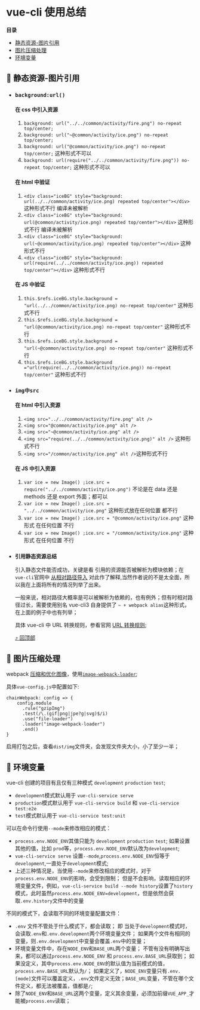 # vue-cli 使用总结

**<span id="top">目录</span>**

- [静态资源-图片引用](#1)
- [图片压缩处理](#gzipImg)
- [环境变量](#3)

## <span id="1">:palm_tree: 静态资源-图片引用 </span>

- ### `background:url()`

  #### 在 css 中引入资源

  1. `background: url("../../common/activity/fire.png") no-repeat top/center;`
  2. `background: url("~@common/activity/ice.png") no-repeat top/center;`
  3. `background: url("@common/activity/ice.png") no-repeat top/center;` 这种形式不可以
  4. `background: url(require("../../common/activity/fire.png")) no-repeat top/center;` 这种形式不可以

  #### 在 html 中验证

  1. `<div class="iceBG" style="background: url(../../common/activity/ice.png) repeated top/center"></div>` 这种形式不行 编译未被解析
  2. `<div class="iceBG" style="background: url(@common/activity/ice.png) repeated top/center"></div>` 这种形式不行 编译未被解析
  3. `<div class="iceBG" style="background: url(~@common/activity/ice.png) repeated top/center"></div>` 这种形式不行
  4. `<div class="iceBG" style="background: url(require(../../common/activity/ice.png)) repeated top/center"></div>` 这种形式不行

  #### 在 JS 中验证

  1. `this.$refs.iceBG.style.background = "url(../../common/activity/ice.png) no-repeat top/center"` 这种形式不行
  2. `this.$refs.iceBG.style.background = "url(@common/activity/ice.png) no-repeat top/center"` 这种形式不行
  3. `this.$refs.iceBG.style.background = "url(~@common/activity/ice.png) no-repeat top/center"` 这种形式不行
  4. `this.$refs.iceBG.style.background ="url(require(../../common/activity/ice.png)) no-repeat top/center"` 这种形式不行

- ### `img中src`

  #### 在 html 中引入资源

  1. `<img src="../../common/activity/fire.png" alt />`
  2. `<img src="@common/activity/ice.png" alt />`
  3. `<img src="~@common/activity/ice.png" alt />`
  4. `<img src="require(../../common/activity/ice.png)" alt />` 这种形式不行
  5. `<img src="/common/activity/ice.png" alt />`这种形式不行

  #### 在 JS 中引入资源

  1. `var ice = new Image() ;ice.src = require("../../common/activity/ice.png")` 不论是在 data 还是 methods 还是 export 外面；都可以
  2. `var ice = new Image() ;ice.src = "../../common/activity/ice.png"` 这种形式放在任何位置 都不行
  3. `var ice = new Image() ;ice.src = "@common/activity/ice.png"` 这种形式 在任何位置 不行
  4. `var ice = new Image() ;ice.src = "/common/activity/ice.png"` 这种形式 在任何位置 不行

- ### `引用静态资源总结`

  引入静态文件能否成功，关键是看 引用的资源能否被解析为模块依赖；在`vue-cli`官网中 [从相对路径导入](https://cli.vuejs.org/zh/guide/html-and-static-assets.html#%E4%BB%8E%E7%9B%B8%E5%AF%B9%E8%B7%AF%E5%BE%84%E5%AF%BC%E5%85%A5) 对此作了解释,当然作者说的不是太全面，所以我在上面将所有的情况列举了出来。

  一般来说，相对路径大概率是可以被解析为依赖的，也有例外；但有时相对路径过长，需要使用别名 vue-cli3 自身提供了 `~ + webpack alias`这种形式，在上面的例子中也有列举；

  具体 vue-cli 中 URL 转换规则，参看官网 [URL 转换规则](https://cli.vuejs.org/zh/guide/html-and-static-assets.html#url-%E8%BD%AC%E6%8D%A2%E8%A7%84%E5%88%99);

  [:arrow_heading_up: 回顶部](#top)

## <span id="gzipImg">:palm_tree: 图片压缩处理 </span>

webpack [压缩和优化图像](https://www.webpackjs.com/guides/asset-management/#%E5%8A%A0%E8%BD%BD%E5%9B%BE%E7%89%87)，使用[`image-webpack-loader`](https://github.com/tcoopman/image-webpack-loader/blob/master/package.json);

具体`vue-config.js`中配置如下:

```
chainWebpack: config => {
    config.module
      .rule("gzipImg")
      .test(/\.(gif|png|jpe?g|svg)$/i)
      .use("file-loader")
      .loader("image-webpack-loader")
      .end()
}
```

启用打包之后，查看`dist/img`文件夹，会发现文件夹大小，小了至少一半；

## <span id="3">:palm_tree: 环境变量 </span>

vue-cli 创建的项目有且仅有三种模式 `development` `production` `test`;

- `development`模式默认用于 `vue-cli-service serve`
- `production`模式默认用于 `vue-cli-service build` 和 `vue-cli-service test:e2e`
- `test`模式默认用于 `vue-cli-service test:unit`

可以在命令行使用`--mode`来修改相应的模式：

- `process.env.NODE_ENV`其值只能为 `development` `production` `test`;
  如果设置其他的值，比如 `prod`等，`process.env.NODE_ENV`默认改为`development`;
- `vue-cli-service serve` 设置`--mode`,`process.env.NODE_ENV`恒等于`development`,一直处于`development`模式;
- 上述三种情况是，当使用`--mode`来修改相应的模式时，对于`process.env.NODE_ENV`的影响，会受到限制；
  但是不会影响，读取相应的环境变量文件，例如，`vue-cli-service build --mode history`设置了`history`模式，此时虽然`process.env.NODE_ENV=development`，但是依然会获取`.env.history`文件中的变量

不同的模式下，会读取不同的环境变量配置文件：

- `.env` 文件不管处于什么模式下，都会读取；
  即 当处于`development`模式时，会读取`.env`和`.env.development`两个环境变量文件；
  如果两个文件有相同的变量，则`.env.development`中变量会覆盖`.env`中的变量；
- 环境变量文件中，存在`NODE_ENV`和`BASE_URL`两个变量；
  不管有没有明确写出来，都可以通过`process.env.NODE_ENV` 和 `process.env.BASE_URL`获取到；
  如果没定义，其中`process.env.NODE_ENV`的默认值为当前模式的值，`process.env.BASE_URL`默认为`/`；
  如果定义了，`NODE_ENV`变量只有`.env.[mode]`文件可以覆盖定义，`.env`文件定义无效；`BASE_URL`变量，不管在哪个文件定义，都无法被覆盖，值都是`/`;
- 除了`NODE_ENV`和`BASE_URL`这两个变量，定义其余变量，必须加前缀`VUE_APP_`才能被`process.env`读取；
